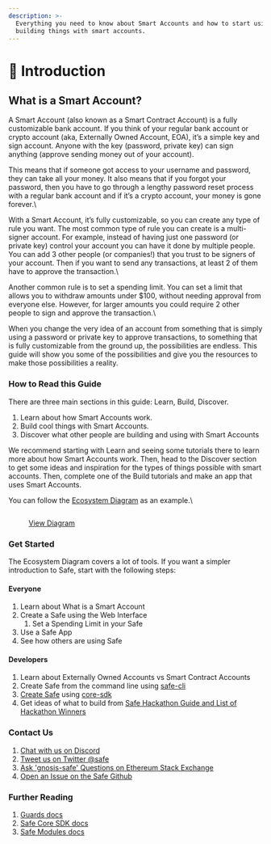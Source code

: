 ```yaml
---
description: >-
  Everything you need to know about Smart Accounts and how to start using and
  building things with smart accounts.
---
```


# 👋 Introduction

## What is a Smart Account?

A Smart Account (also known as a Smart Contract Account) is a fully customizable bank account. If you think of your regular bank account or crypto account (aka, Externally Owned Account, EOA), it’s a simple key and sign account. Anyone with the key (password, private key) can sign anything (approve sending money out of your account).&#x20;



This means that if someone got access to your username and password, they can take all your money. It also means that if you forgot your password, then you have to go through a lengthy password reset process with a regular bank account and if it’s a crypto account, your money is gone forever.\


With a Smart Account, it’s fully customizable, so you can create any type of rule you want. The most common type of rule you can create is a multi-signer account. For example, instead of having just one password (or private key) control your account you can have it done by multiple people. You can add 3 other people (or companies!) that you trust to be signers of your account. Then if you want to send any transactions, at least 2 of them have to approve the transaction.\


Another common rule is to set a spending limit. You can set a limit that allows you to withdraw amounts under $100, without needing approval from everyone else. However, for larger amounts you could require 2 other people to sign and approve the transaction.\


When you change the very idea of an account from something that is simply using a password or private key to approve transactions, to something that is fully customizable from the ground up, the possibilities are endless. This guide will show you some of the possibilities and give you the resources to make those possibilities a reality.

### How to Read this Guide



There are three main sections in this guide: Learn, Build, Discover.

1. Learn about how Smart Accounts work.
2. Build cool things with Smart Accounts.
3. Discover what other people are building and using with Smart Accounts



We recommend starting with Learn and seeing some tutorials there to learn more about how Smart Accounts work. Then, head to the Discover section to get some ideas and inspiration for the types of things possible with smart accounts. Then, complete one of the Build tutorials and make an app that uses Smart Accounts.



You can follow the [Ecosystem Diagram](https://viewer.diagrams.net/index.html?tags=%7B%7D\&target=blank\&highlight=0000ff\&edit=\_blank\&layers=1\&nav=1\&page-id=atRejJyS5DeNAtDboIeV\&title=Safe%20Diagrams.drawio#Uhttps%3A%2F%2Fdrive.google.com%2Fuc%3Fid%3D1WcTgdHoQttJ0K\_fV8mDg-RmDZRYGe3D-%26export%3Ddownload) as an example.\


<figure><img src="https://lh4.googleusercontent.com/sZ7_ekBa__Ii5buK0sZ_X-_n_QFGlgh0XUyjqGS1tSdOI5vRuE0rD1meT1c2fpoNECcc1MBBYZ0e8TVjxREgoxHTFUUO5XGORUNidDe5Qb27iKDtabJNugPcFtLxWUHVSSVTXE9f3kcYe84Ase5hpPDu3B7rE9DNWjMlelNk0Rsr_RKfwZ_Sd8fcmH15kw" alt=""><figcaption><p><a href="https://viewer.diagrams.net/?tags=%7B%7D&#x26;target=blank&#x26;highlight=0000ff&#x26;edit=_blank&#x26;layers=1&#x26;nav=1&#x26;page-id=atRejJyS5DeNAtDboIeV&#x26;title=Safe%20Diagrams.drawio#Uhttps%3A%2F%2Fdrive.google.com%2Fuc%3Fid%3D1WcTgdHoQttJ0K_fV8mDg-RmDZRYGe3D-%26export%3Ddownload">View Diagram</a></p></figcaption></figure>

### Get Started

The Ecosystem Diagram covers a lot of tools. If you want a simpler introduction to Safe, start with the following steps:

#### Everyone

1. Learn about What is a Smart Account
2. Create a Safe using the Web Interface
   1. Set a Spending Limit in your Safe
3. Use a Safe App
4. See how others are using Safe

#### Developers

1. Learn about Externally Owned Accounts vs Smart Contract Accounts
2. Create Safe from the command line using [safe-cli](https://github.com/5afe/safe-cli)
3. [Create Safe](https://github.com/safe-global/safe-core-sdk/tree/main/packages/safe-core-sdk#getting-started) using [core-sdk](https://github.com/safe-global/safe-core-sdk)
4. Get ideas of what to build from [Safe Hackathon Guide and List of Hackathon Winners](https://gnosis-safe.notion.site/Safe-Hackathon-Success-Guide-53d2fb3c29424b58b1c4407519a54930)

### Contact Us

1. [Chat with us on Discord](https://chat.safe.global/)
2. [Tweet us on Twitter @safe](https://twitter.com/safe)
3. [Ask 'gnosis-safe' Questions on Ethereum Stack Exchange](https://ethereum.stackexchange.com/questions/tagged/gnosis-safe)
4. [Open an Issue on the Safe Github](https://github.com/safe-global)

### Further Reading

1. [Guards docs](https://docs.gnosis-safe.io/contracts/guards)
2. [Safe Core SDK docs](https://docs.gnosis-safe.io/build/sdks/core-sdk)
3. [Safe Modules docs](https://docs.gnosis-safe.io/build/sdks/core-sdk)

